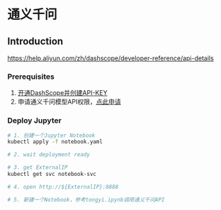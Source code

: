 # 通义千问

## Introduction
https://help.aliyun.com/zh/dashscope/developer-reference/api-details

### Prerequisites
1. [开通DashScope并创建API-KEY](https://help.aliyun.com/zh/dashscope/developer-reference/activate-dashscope-and-create-an-api-key?spm=a2c4g.11186623.0.i2)
2. 申请通义千问模型API权限，[点此申请](https://help.aliyun.com/zh/dashscope/support/faq?spm=a2c4g.11186623.0.i23#vuoFh)

### Deploy Jupyter
```bash
# 1. 创建一个Jupyter Notebook
kubectl apply -f notebook.yaml

# 2. wait deployment ready

# 3. get ExternalIP
kubectl get svc notebook-svc

# 4. open http://${ExternalIP}:8888 

# 5. 新建一个Notebook，参考tongyi.ipynb调用通义千问API
```